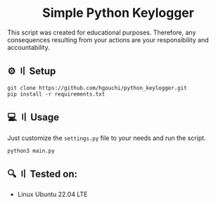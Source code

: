 <h1 align="center">Simple Python Keylogger</h1>
This script was created for educational purposes. Therefore, any consequences resulting from your actions are your responsibility and accountability.

## ⚙️ 〢 Setup
```
git clone https://github.com/hgouchi/python_keylogger.git
pip install -r requirements.txt
```

## 💻 〢 Usage
Just customize the ```settings.py``` file to your needs and run the script.
```
python3 main.py
```

## 🔍 〢 Tested on:
- Linux Ubuntu 22.04 LTE
